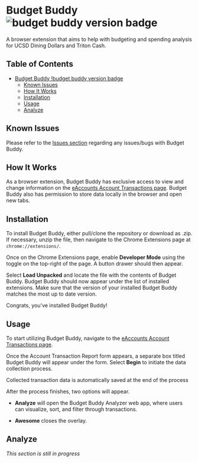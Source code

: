 # Budget Buddy ![budget buddy version badge](https://img.shields.io/badge/dynamic/json?color=informational&label=version&query=%24.version&url=https%3A%2F%2Fraw.githubusercontent.com%2Fwaymondrang%2Fbetter-budget-buddy%2Fmain%2Fsrc%2Fchrome%2Fmanifest.json)
 
<!-- omit in toc -->

A browser extension that aims to help with budgeting and spending analysis for UCSD Dining Dollars and Triton Cash.

## Table of Contents <!-- omit in toc -->

- [Budget Buddy !budget buddy version badge](#budget-buddy-)
  - [Known Issues](#known-issues)
  - [How It Works](#how-it-works)
  - [Installation](#installation)
  - [Usage](#usage)
  - [Analyze](#analyze)

## Known Issues

Please refer to the [Issues section](https://github.com/waymondrang/budget-buddy/issues) regarding any issues/bugs with Budget Buddy.

## How It Works

As a browser extension, Budget Buddy has exclusive access to view and change information on the [eAccounts Account Transactions page](https://eacct-ucsd-sp.transactcampus.com/eAccounts/AccountTransaction.aspx). Budget Buddy also has permission to store data locally in the browser and open new tabs.

## Installation

To install Budget Buddy, either pull/clone the repository or download as .zip. If necessary, unzip the file, then navigate to the Chrome Extensions page at `chrome://extensions/`.

Once on the Chrome Extensions page, enable **Developer Mode** using the toggle on the top-right of the page. A button drawer should then appear.

Select **Load Unpacked** and locate the file with the contents of Budget Buddy. Budget Buddy should now appear under the list of installed extensions. Make sure that the version of your installed Budget Buddy matches the most up to date version.

Congrats, you've installed Budget Buddy!

## Usage

To start utilizing Budget Buddy, navigate to the [eAccounts Account Transactions page](https://eacct-ucsd-sp.transactcampus.com/eAccounts/AccountTransaction.aspx).

Once the Account Transaction Report form appears, a separate box titled Budget Buddy will appear under the form. Select **Begin** to initiate the data collection process.

Collected transaction data is automatically saved at the end of the process

After the process finishes, two options will appear.

- **Analyze** will open the Budget Buddy Analyzer web app, where users can visualize, sort, and filter through transactions.

- **Awesome** closes the overlay.

## Analyze

_This section is still in progress_

